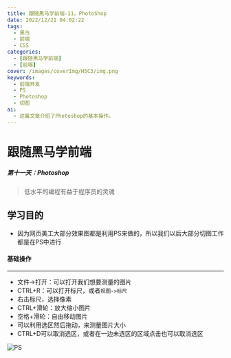 ```yaml
---
title: 跟随黑马学前端-11，PhotoShop
date: 2022/12/21 04:02:22
tags:
  - 黑马
  - 前端
  - CSS
categories:
  - [跟随黑马学前端]
  - [前端]
cover: /images/coverImg/H5C3/img.png
keywords:
  - 前端开发
  - PS
  - Photoshop
  - 切图
ai:
  - 这篇文章介绍了Photoshop的基本操作。
---
```

# 跟随黑马学前端

##### 第十一天：Photoshop

> 低水平的编程有益于程序员的灵魂



## 学习目的

* 因为网页美工大部分效果图都是利用PS来做的，所以我们以后大部分切图工作都是在PS中进行



#### 基础操作

---

* 文件->打开：可以打开我们想要测量的图片
* CTRL+R：可以打开标尺，或者`视图->标尺`
* 右击标尺，选择像素
* CTRL+滑轮：放大缩小图片
* 空格+滑轮：自由移动图片
* 可以利用选区然后拖动，来测量图片大小
* CTRL+D可以取消选区，或者在一边未选区的区域点击也可以取消选区

![PS](./跟随黑马学前端-11.assets/PS.png)

